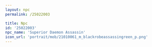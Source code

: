 ```yaml
---
layout: npc
permalink: /25022003

title: Npc
id: '25022003'
npc_name: 'Superior Daemon Assassin'
icon_url: 'portrait/mob/21010061_m_blackrobeassassingreen_p.png'
---
```

